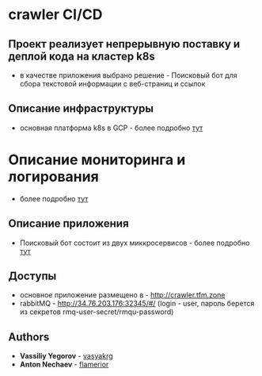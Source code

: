 # crawler CI/CD

## Проект реализует непрерывную поставку и деплой кода на кластер k8s
- в качестве приложения выбрано решение - Поисковый бот для сбора текстовой информации с веб-страниц и ссылок

## Описание инфраструктуры
- основная платформа k8s в GCP - более подробно [тут](infra/README.md)

# Описание мониторинга и логирования
- более подробно [тут](maintenance/README.md)

## Описание приложения
- Поисковый бот состоит из двух миккросервисов - более подробно [тут](src/README.md)

## Доступы
- основное приложение размещено в - http://crawler.tfm.zone
- rabbitMQ - http://34.76.203.176:32345/#/ (login - user, пароль берется из секретов rmq-user-secret/rmqu-password)

## Authors
  * **Vassiliy Yegorov** - [vasyakrg](https://github.com/vasyakrg)
  * **Anton Nechaev** - [flamerior](https://github.com/flamerior)
